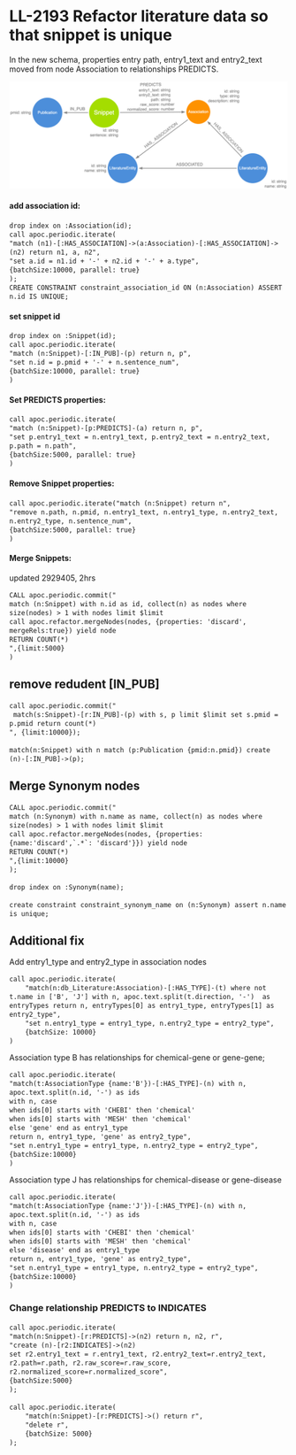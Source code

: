 # LL-2193 Refactor literature data so that snippet is unique

In the new schema, properties entry path, entry1_text and entry2_text moved from node Association to relationships PREDICTS.

![](img/arrow_map_literature.png)

#### add association id:
  ``` 
drop index on :Association(id);
 call apoc.periodic.iterate(
 "match (n1)-[:HAS_ASSOCIATION]->(a:Association)-[:HAS_ASSOCIATION]->(n2) return n1, a, n2", 
 "set a.id = n1.id + '-' + n2.id + '-' + a.type",
 {batchSize:10000, parallel: true}
 );
CREATE CONSTRAINT constraint_association_id ON (n:Association) ASSERT n.id IS UNIQUE;
  ```
#### set snippet id
``` 
drop index on :Snippet(id);
call apoc.periodic.iterate(
"match (n:Snippet)-[:IN_PUB]-(p) return n, p",
"set n.id = p.pmid + '-' + n.sentence_num", 
{batchSize:10000, parallel: true}
)
```

#### Set PREDICTS properties:
``` 
call apoc.periodic.iterate(
"match (n:Snippet)-[p:PREDICTS]-(a) return n, p",
"set p.entry1_text = n.entry1_text, p.entry2_text = n.entry2_text, p.path = n.path",
{batchSize:5000, parallel: true}
)
```
#### Remove Snippet properties:
``` 
call apoc.periodic.iterate("match (n:Snippet) return n",
"remove n.path, n.pmid, n.entry1_text, n.entry1_type, n.entry2_text, n.entry2_type, n.sentence_num",
{batchSize:5000, parallel: true}
)
```
#### Merge Snippets:
updated 2929405, 2hrs
``` 
CALL apoc.periodic.commit("
match (n:Snippet) with n.id as id, collect(n) as nodes where size(nodes) > 1 with nodes limit $limit
call apoc.refactor.mergeNodes(nodes, {properties: 'discard', mergeRels:true}) yield node
RETURN COUNT(*)
",{limit:5000}
) 
```
## remove redudent [IN_PUB]
```
call apoc.periodic.commit("
 match(s:Snippet)-[r:IN_PUB]-(p) with s, p limit $limit set s.pmid = p.pmid return count(*)   
", {limit:10000});

match(n:Snippet) with n match (p:Publication {pmid:n.pmid}) create (n)-[:IN_PUB]->(p);
```

## Merge Synonym nodes
``` 
CALL apoc.periodic.commit("
match (n:Synonym) with n.name as name, collect(n) as nodes where size(nodes) > 1 with nodes limit $limit
call apoc.refactor.mergeNodes(nodes, {properties: {name:'discard',`.*`: 'discard'}}) yield node
RETURN COUNT(*)
",{limit:10000}
);

drop index on :Synonym(name);

create constraint constraint_synonym_name on (n:Synonym) assert n.name is unique;
```

## Additional fix
Add entry1_type and entry2_type in association nodes
```
call apoc.periodic.iterate(
    "match(n:db_Literature:Association)-[:HAS_TYPE]-(t) where not t.name in ['B', 'J'] with n, apoc.text.split(t.direction, '-')  as entryTypes return n, entryTypes[0] as entry1_type, entryTypes[1] as entry2_type",
    "set n.entry1_type = entry1_type, n.entry2_type = entry2_type",
    {batchSize: 10000}
)
```
Association type B has relationships for chemical-gene or gene-gene;   
```
call apoc.periodic.iterate(
"match(t:AssociationType {name:'B'})-[:HAS_TYPE]-(n) with n, apoc.text.split(n.id, '-') as ids 
with n, case
when ids[0] starts with 'CHEBI' then 'chemical'
when ids[0] starts with 'MESH' then 'chemical'
else 'gene' end as entry1_type
return n, entry1_type, 'gene' as entry2_type",
"set n.entry1_type = entry1_type, n.entry2_type = entry2_type",
{batchSize:10000}
)
```

Association type J has relationships for chemical-disease or gene-disease
```
call apoc.periodic.iterate(
"match(t:AssociationType {name:'J'})-[:HAS_TYPE]-(n) with n, apoc.text.split(n.id, '-') as ids 
with n, case
when ids[0] starts with 'CHEBI' then 'chemical'
when ids[0] starts with 'MESH' then 'chemical'
else 'disease' end as entry1_type
return n, entry1_type, 'gene' as entry2_type",
"set n.entry1_type = entry1_type, n.entry2_type = entry2_type",
{batchSize:10000}
)
```

### Change relationship PREDICTS to INDICATES
```
call apoc.periodic.iterate(
"match(n:Snippet)-[r:PREDICTS]->(n2) return n, n2, r",
"create (n)-[r2:INDICATES]->(n2) 
set r2.entry1_text = r.entry1_text, r2.entry2_text=r.entry2_text, 
r2.path=r.path, r2.raw_score=r.raw_score, r2.normalized_score=r.normalized_score",
{batchSize:5000}
);

call apoc.periodic.iterate(
    "match(n:Snippet)-[r:PREDICTS]->() return r",
    "delete r",
    {batchSize: 5000}
);

```
